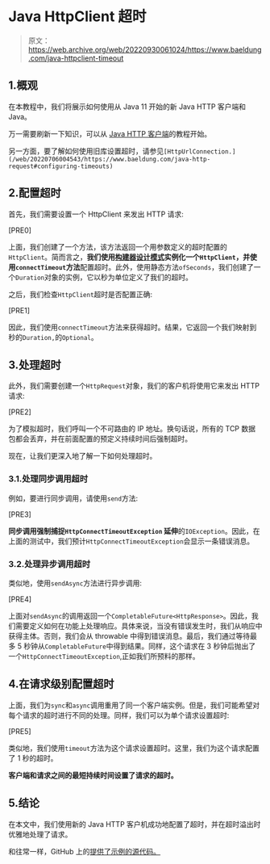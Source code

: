 # Java HttpClient 超时

> 原文：<https://web.archive.org/web/20220930061024/https://www.baeldung.com/java-httpclient-timeout>

## 1.概观

在本教程中，我们将展示如何使用从 Java 11 开始的新 Java HTTP 客户端和 Java。

万一需要刷新一下知识，可以从 [Java HTTP 客户端](/web/20220706004543/https://www.baeldung.com/java-9-http-client)的教程开始。

另一方面，要了解如何使用旧库设置超时，请参见`[HttpUrlConnection.](/web/20220706004543/https://www.baeldung.com/java-http-request#configuring-timeouts)`

## 2.配置超时

首先，我们需要设置一个 HttpClient 来发出 HTTP 请求:

[PRE0]

上面，我们创建了一个方法，该方法返回一个用参数定义的超时配置的`HttpClient`。简而言之，**我们使用[构建器设计模式](/web/20220706004543/https://www.baeldung.com/creational-design-patterns#builder)实例化一个`HttpClient`，并使用`connectTimeout`方法**配置超时。此外，使用静态方法`ofSeconds`，我们创建了一个`Duration`对象的实例，它以秒为单位定义了我们的超时。

之后，我们检查`HttpClient`超时是否配置正确:

[PRE1]

因此，我们使用`connectTimeout`方法来获得超时。结果，它返回一个我们映射到秒的`Duration,`的`Optional`。

## 3.处理超时

此外，我们需要创建一个`HttpRequest`对象，我们的客户机将使用它来发出 HTTP 请求:

[PRE2]

为了模拟超时，我们呼叫一个不可路由的 IP 地址。换句话说，所有的 TCP 数据包都会丢弃，并在前面配置的预定义持续时间后强制超时。

现在，让我们更深入地了解一下如何处理超时。

### 3.1.处理同步调用超时

例如，要进行同步调用，请使用`send`方法:

[PRE3]

**同步调用强制捕捉`HttpConnectTimeoutException` 延伸**的`IOException`。因此，在上面的测试中，我们预计`HttpConnectTimeoutException`会显示一条错误消息。

### 3.2.处理异步调用超时

类似地，使用`sendAsync`方法进行异步调用:

[PRE4]

上面对`sendAsync`的调用返回一个`CompletableFuture<HttpResponse>`。因此，我们需要定义如何在功能上处理响应。具体来说，当没有错误发生时，我们从响应中获得主体。否则，我们会从 throwable 中得到错误消息。最后，我们通过等待最多 5 秒钟从`CompletableFuture`中得到结果。同样，这个请求在 3 秒钟后抛出了一个`HttpConnectTimeoutException`,正如我们所预料的那样。

## 4.在请求级别配置超时

上面，我们为`sync`和`async`调用重用了同一个客户端实例。但是，我们可能希望对每个请求的超时进行不同的处理。同样，我们可以为单个请求设置超时:

[PRE5]

类似地，我们使用`timeout`方法为这个请求设置超时。这里，我们为这个请求配置了 1 秒的超时。

**客户端和请求之间的最短持续时间设置了请求的超时。**

## 5.结论

在本文中，我们使用新的 Java HTTP 客户机成功地配置了超时，并在超时溢出时优雅地处理了请求。

和往常一样，GitHub 上的[提供了示例的源代码。](https://web.archive.org/web/20220706004543/https://github.com/eugenp/tutorials/tree/master/core-java-modules/core-java-networking-3)